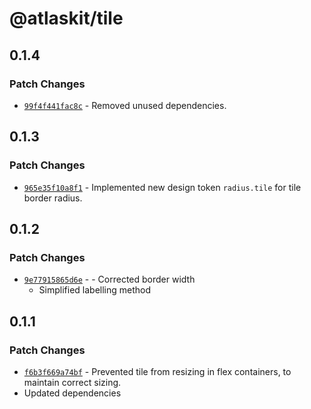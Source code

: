 # @atlaskit/tile

## 0.1.4

### Patch Changes

- [`99f4f441fac8c`](https://bitbucket.org/atlassian/atlassian-frontend-monorepo/commits/99f4f441fac8c) -
  Removed unused dependencies.

## 0.1.3

### Patch Changes

- [`965e35f10a8f1`](https://bitbucket.org/atlassian/atlassian-frontend-monorepo/commits/965e35f10a8f1) -
  Implemented new design token `radius.tile` for tile border radius.

## 0.1.2

### Patch Changes

- [`9e77915865d6e`](https://bitbucket.org/atlassian/atlassian-frontend-monorepo/commits/9e77915865d6e) - -
  Corrected border width
  - Simplified labelling method

## 0.1.1

### Patch Changes

- [`f6b3f669a74bf`](https://bitbucket.org/atlassian/atlassian-frontend-monorepo/commits/f6b3f669a74bf) -
  Prevented tile from resizing in flex containers, to maintain correct sizing.
- Updated dependencies
